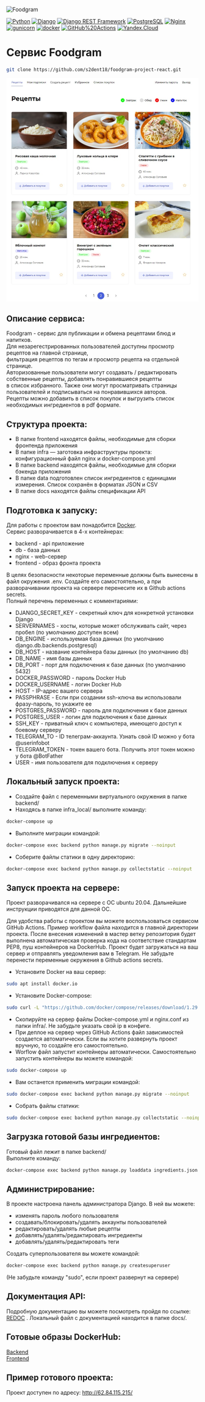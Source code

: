 ![Foodgram](https://github.com/s2dent18/foodgram-project-react/workflows/foodgram_workflow/badge.svg)  

[![Python](https://img.shields.io/badge/-Python-464646?style=flat-square&logo=Python)](https://www.python.org/)
[![Django](https://img.shields.io/badge/-Django-464646?style=flat-square&logo=Django)](https://www.djangoproject.com/)
[![Django REST Framework](https://img.shields.io/badge/-Django%20REST%20Framework-464646?style=flat-square&logo=Django%20REST%20Framework)](https://www.django-rest-framework.org/)
[![PostgreSQL](https://img.shields.io/badge/-PostgreSQL-464646?style=flat-square&logo=PostgreSQL)](https://www.postgresql.org/)
[![Nginx](https://img.shields.io/badge/-NGINX-464646?style=flat-square&logo=NGINX)](https://nginx.org/ru/)
[![gunicorn](https://img.shields.io/badge/-gunicorn-464646?style=flat-square&logo=gunicorn)](https://gunicorn.org/)
[![docker](https://img.shields.io/badge/-Docker-464646?style=flat-square&logo=docker)](https://www.docker.com/)
[![GitHub%20Actions](https://img.shields.io/badge/-GitHub%20Actions-464646?style=flat-square&logo=GitHub%20actions)](https://github.com/features/actions)
[![Yandex.Cloud](https://img.shields.io/badge/-Yandex.Cloud-464646?style=flat-square&logo=Yandex.Cloud)](https://cloud.yandex.ru/)
# Сервис Foodgram

```sh
git clone https://github.com/s2dent18/foodgram-project-react.git
```

![Foodgram](head.jpg)

## Описание сервиса:

Foodgram - сервис для публикации и обмена рецептами блюд и напитков.  
Для незарегестрированных пользователей доступны просмотр рецептов на главной странице,  
фильтрация рецептов по тегам и просмотр рецепта на отдельной странице.  
Авторизованные пользователи могут создавать / редактировать собственные рецепты, добавлять понравившиеся рецепты  
в список избранного. Также они могут просматривать страницы пользователей и подписываться на понравившихся авторов.  
Рецепты можно добавить в список покупок и выгрузить список необходимых ингредиентов в pdf формате.  

## Структура проекта:

* В папке frontend находятся файлы, необходимые для сборки фронтенда приложения  
* В папке infra — заготовка инфраструктуры проекта: конфигурационный файл nginx и docker-compose.yml  
* В папке backend находятся файлы, необходимые для сборки бэкенда приложения  
* В папке data подготовлен список ингредиентов с единицами измерения. Список сохранён в форматах JSON и CSV  
* В папке docs находятся файлы спецификации API  

## Подготовка к запуску:

Для работы с проектом вам понадобится [Docker](https://www.docker.com).  
Сервис разворачивается в 4-х контейнерах:  
* backend - api приложение  
* db - база данных  
* nginx - web-сервер  
* frontend - образ фронта проекта  

В целях безопасности некоторые переменные должны быть вынесены в файл окружения .env. Создайте его самостоятельно, а при разворачивании проекта на сервере перенесите их в Github actions secrets.  
Полный перечень переменных с комментариями:
* DJANGO_SECRET_KEY - секретный ключ для конкретной установки Django  
* SERVERNAMES - хосты, которые может обслуживать сайт, через пробел (по умолчанию доступен всем)  
* DB_ENGINE - используемая база данных (по умолчанию django.db.backends.postgresql)  
* DB_HOST - название контейнера базы данных (по умолчанию db)  
* DB_NAME - имя базы данных  
* DB_PORT - порт для подключения к базе данных (по умолчанию 5432)  
* DOCKER_PASSWORD - пароль Docker Hub  
* DOCKER_USERNAME - логин Docker Hub  
* HOST - IP-адрес вашего сервера  
* PASSPHRASE - Если при создании ssh-ключа вы использовали фразу-пароль, то укажите ее  
* POSTGRES_PASSWORD - пароль для подключения к базе данных  
* POSTGRES_USER - логин для подключения к базе данных  
* SSH_KEY - приватный ключ с компьютера, имеющего доступ к боевому серверу  
* TELEGRAM_TO - ID телеграм-аккаунта. Узнать свой ID можно у бота @userinfobot  
* TELEGRAM_TOKEN - токен вашего бота. Получить этот токен можно у бота @BotFather  
* USER - имя пользователя для подключения к серверу  

## Локальный запуск проекта:

* Создайте файл с переменными виртуального окружения в папке backend/  
* Находясь в папке infra_local/ выполните команду:  
```sh
docker-compose up
```    
* Выполните миграции командой:  
```sh
docker-compose exec backend python manage.py migrate --noinput
```  
* Соберите файлы статики в одну директорию:  
```sh
docker-compose exec backend python manage.py collectstatic --noinput
```  

## Запуск проекта на сервере:

Проект разворачивался на сервере с ОС ubuntu 20.04. Дальнейшие инструкции приводятся для данной ОС.  

Для удобства работы с проектом вы можете воспользоваться сервисом GitHub Actions. Пример workflow файла находится в главной директории проекта. После внесения изменений в мастер ветку репозитория будет выполнена автоматическая проверка кода на соответствие стандартам PEP8, пуш контейнеров на DockerHub. Проект будет загружаться на ваш сервер и отправлять уведомления вам в Telegram.  Не забудьте перенести переменные окружения в Github actions secrets.  

* Установите Docker на ваш сервер:  
```sh
sudo apt install docker.io
```   
* Установите Docker-compose: 
```sh
sudo curl -L "https://github.com/docker/compose/releases/download/1.29.2/docker-compose-$(uname -s)-$(uname -m)" -o /usr/local/bin/docker-compose 
```  
* Скопируйте на сервер файлы Docker-compose.yml и nginx.conf из папки infra/. Не забудьте указать свой ip в конфиге.  
* При деплое на сервер через GitHub Actions файл зависимостей создается автоматически. Если вы хотите развернуть проект вручную, то создайте его самостоятельно.  
* Worflow файл запустит контейнеры автоматически. Самостоятельно запустить контейнеры вы можете командой:  
```sh
sudo docker-compose up
```    
* Вам останется применить миграции командой:  
```sh
sudo docker-compose exec backend python manage.py migrate --noinput
```  
* Собрать файлы статики:  
```sh
sudo docker-compose exec backend python manage.py collectstatic --noinput
```    
## Загрузка готовой базы ингредиентов:

Готовый файл лежит в папке backend/  
Выполните команду:  
```sh
docker-compose exec backend python manage.py loaddata ingredients.json
```

## Администрирование:

В проекте настроена панель администратора Django. В ней вы можете:  
* изменять пароль любого пользователя  
* создавать/блокировать/удалять аккаунты пользователей  
* редактировать/удалять любые рецепты  
* добавлять/удалять/редактировать ингредиенты  
* добавлять/удалять/редактировать теги  

Создать суперпользователя вы можете командой:  
```sh
docker-compose exec backend python manage.py createsuperuser
```  
(Не забудьте команду "sudo", если проект развернут на сервере)  

## Документация API:

Подробную документацию вы можете посмотреть пройдя по ссылке: [REDOC](http://62.84.115.215/api/docs/) . Локальный файл с документацией находится в папке docs/.  

## Готовые образы DockerHub:

[Backend](https://hub.docker.com/repository/docker/s2dent18/foodgram-backend)  
[Frontend](https://hub.docker.com/repository/docker/s2dent18/foodgram-frontend)  

## Пример готового проекта:

Проект доступен по адресу: http://62.84.115.215/  
